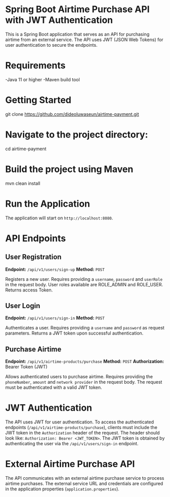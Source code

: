 # Spring Boot Airtime Purchase API with JWT Authentication
This is a Spring Boot application that serves as an API for purchasing airtime from an external service. The API uses JWT (JSON Web Tokens) for user authentication to secure the endpoints.

# Requirements
-Java 11 or higher
-Maven build tool

# Getting Started
git clone https://github.com/dideoluwaseun/airtime-payment.git

# Navigate to the project directory:
cd airtime-payment

# Build the project using Maven
mvn clean install

# Run the Application

The application will start on `http://localhost:8080`.

# API Endpoints
## User Registration

**Endpoint:** `/api/v1/users/sign-up`
**Method:** `POST`

Registers a new user. Requires providing a `username`, `password` and `userRole` in the request body.
User roles available are ROLE_ADMIN and ROLE_USER.
Returns access Token.

## User Login

**Endpoint:** `/api/v1/users/sign-in`
**Method:** `POST`

Authenticates a user. Requires providing a `username` and `password` as request parameters. Returns a JWT token upon successful authentication.

## Purchase Airtime

**Endpoint:** `/api/v1/airtime-products/purchase`
**Method:** `POST`
**Authorization:** Bearer Token (JWT)

Allows authenticated users to purchase airtime. Requires providing the `phoneNumber`, `amount` and `network provider` in the request body. The request must be authenticated with a valid JWT token.

# JWT Authentication

The API uses JWT for user authentication. To access the authenticated endpoints (`/api/v1/airtime-products/purchase`), clients must include the JWT token in the `Authorization` header of the request. The header should look like: `Authorization: Bearer <JWT_TOKEN>`. The JWT token is obtained by authenticating the user via the `/api/v1/users/sign-in` endpoint.

# External Airtime Purchase API

The API communicates with an external airtime purchase service to process airtime purchases. The external service URL and credentials are configured in the application properties (`application.properties`).




